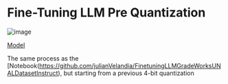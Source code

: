 # Fine-Tuning LLM Pre Quantization

![image](https://github.com/user-attachments/assets/a200c62f-b3d0-4c44-a956-f19f268fc543)

[Model](https://huggingface.co/JulianVelandia/Llama-3.2-1B-unal-instruct-q-ft-gguf)

The same process as the [Notebook(https://github.com/julianVelandia/FinetuningLLMGradeWorksUNALDatasetInstruct), but starting from a previous 4-bit quantization
